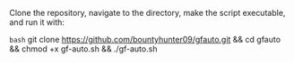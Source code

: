 
Clone the repository, navigate to the directory, make the script executable, and run it with: 

``bash``
git clone https://github.com/bountyhunter09/gfauto.git && cd gfauto && chmod +x gf-auto.sh && ./gf-auto.sh
